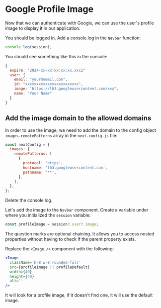 # Google Profile Image

Now that we can authenticate with Google, we can use the user's profile image to display it in our application.

You should be logged in. Add a console.log in the `Navbar` function:

```jsx
console.log(session);
```

You should see something like this in the console:

```jsx
{
  expire: "2024-xx-xxTxx:xx:xx.xxxZ"
  user: {
    email: "your@email.com",
    id: "xxxxxxxxxxxxxxxxxxxxxxxx",
    image: "https://lh3.googleusercontent.com/xxx",
    name: "Your Name"
  }
}
```

## Add the image domain to the allowed domains

In order to use the image, we need to add the domain to the config object `images.remotePatterns` array in the `next.config.js` file:

```js
const nextConfig = {
  images: {
    remotePatterns: [
      {
        protocol: 'https',
        hostname: 'lh3.googleusercontent.com',
        pathname: '**',
      },
    ],
  },
};
```

Delete the console log.

Let's add the image to the `Navbar` component. Create a variable under where you initialized the `session` variable:

```jsx
const profileImage = session?.user?.image;
```

The question marks are optional chaining. It allows you to access nested properties without having to check if the parent property exists.

Replace the `<Image />` component with the following:

```jsx
<Image
  className='h-8 w-8 rounded-full'
  src={profileImage || profileDefault}
  width={40}
  height={40}
  alt=''
/>
```

It will look for a profile image, if it doesn't find one, it will use the default image.
